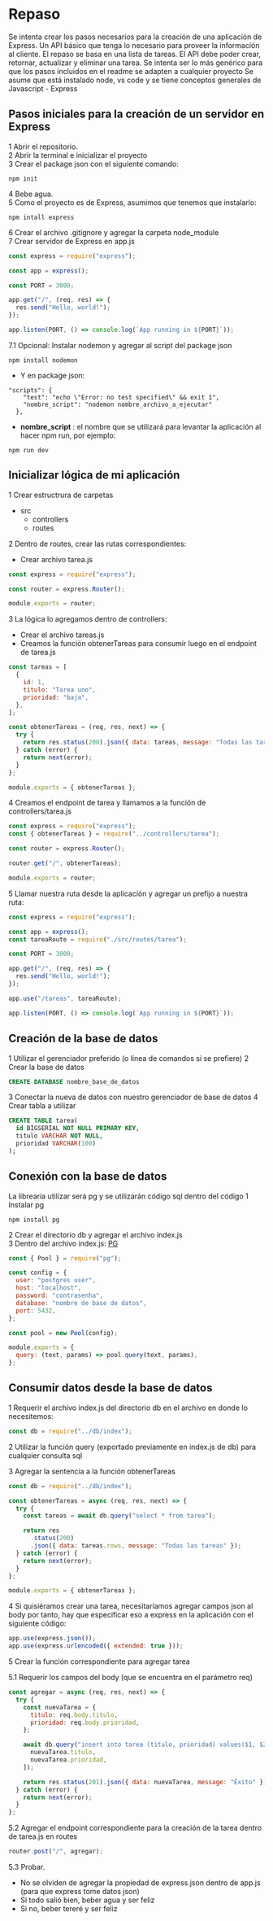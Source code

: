 # Repaso

Se intenta crear los pasos necesarios para la creación de una aplicación de Express.
Un API básico que tenga lo necesario para proveer la información al cliente.
El repaso se basa en una lista de tareas.
El API debe poder crear, retornar, actualizar y eliminar una tarea.
Se intenta ser lo más genérico para que los pasos incluidos en el readme se adapten a cualquier proyecto
Se asume que está instalado node, vs code y se tiene conceptos generales de Javascript - Express

## Pasos iniciales para la creación de un servidor en Express

1 Abrir el repositorio. <br>
2 Abrir la terminal e inicializar el proyecto <br>
3 Crear el package json con el siguiente comando:

```
npm init
```

4 Bebe agua. <br>
5 Como el proyecto es de Express, asumimos que tenemos que instalarlo:

```
npm intall express
```

6 Crear el archivo .gitignore y agregar la carpeta node_module<br>
7 Crear servidor de Express en app.js

```js
const express = require("express");

const app = express();

const PORT = 3000;

app.get("/", (req, res) => {
  res.send("Hello, world!");
});

app.listen(PORT, () => console.log(`App running in ${PORT}`));
```

7.1 Opcional: Instalar nodemon y agregar al script del package json

```
npm install nodemon
```

- Y en package json:

```
"scripts": {
    "test": "echo \"Error: no test specified\" && exit 1",
    "nombre_script": "nodemon nombre_archivo_a_ejecutar"
  },
```

- **nombre_script** : el nombre que se utilizará para levantar la aplicación al hacer npm run, por ejemplo:

```
npm run dev
```

## Inicializar lógica de mi aplicación

1 Crear estructrura de carpetas

- src
  - controllers
  - routes

2 Dentro de routes, crear las rutas correspondientes:

- Crear archivo tarea.js

```js
const express = require("express");

const router = express.Router();

module.exports = router;
```

3 La lógica lo agregamos dentro de controllers:

- Crear el archivo tareas.js
- Creamos la función obtenerTareas para consumir luego en el endpoint de tarea.js

```js
const tareas = [
  {
    id: 1,
    titulo: "Tarea uno",
    prioridad: "baja",
  },
];

const obtenerTareas = (req, res, next) => {
  try {
    return res.status(200).json({ data: tareas, message: "Todas las tareas" });
  } catch (error) {
    return next(error);
  }
};

module.exports = { obtenerTareas };
```

4 Creamos el endpoint de tarea y llamamos a la función de controllers/tarea.js

```js
const express = require("express");
const { obtenerTareas } = require("../controllers/tarea");

const router = express.Router();

router.get("/", obtenerTareas);

module.exports = router;
```

5 Llamar nuestra ruta desde la aplicación y agregar un prefijo a nuestra ruta:

```js
const express = require("express");

const app = express();
const tareaRoute = require("./src/routes/tarea");

const PORT = 3000;

app.get("/", (req, res) => {
  res.send("Hello, world!");
});

app.use("/tareas", tareaRoute);

app.listen(PORT, () => console.log(`App running in ${PORT}`));
```

## Creación de la base de datos

1 Utilizar el gerenciador preferido (o línea de comandos si se prefiere)
2 Crear la base de datos

```sql
CREATE DATABASE nombre_base_de_datos
```

3 Conectar la nueva de datos con nuestro gerenciador de base de datos
4 Crear tabla a utilizar

```sql
CREATE TABLE tarea(
  id BIGSERIAL NOT NULL PRIMARY KEY,
  titulo VARCHAR NOT NULL,
  prioridad VARCHAR(100)
);
```

## Conexión con la base de datos

La librearía utilizar será pg y se utilizarán código sql dentro del código
1 Instalar pg <br>

```
npm install pg
```

2 Crear el directorio db y agregar el archivo index.js <br>
3 Dentro del archivo index.js:
[PG](https://node-postgres.com/api/pool)

```js
const { Pool } = require("pg");

const config = {
  user: "postgres user",
  host: "localhost",
  password: "contrasenha",
  database: "nombre de base de datos",
  port: 5432,
};

const pool = new Pool(config);

module.exports = {
  query: (text, params) => pool.query(text, params),
};
```

## Consumir datos desde la base de datos

1 Requerir el archivo index.js del directorio db en el archivo en donde lo necesitemos:

```js
const db = require("../db/index");
```

2 Utilizar la función query (exportado previamente en index.js de db) para cualquier consulta sql

3 Agregar la sentencia a la función obtenerTareas

```js
const db = require("../db/index");

const obtenerTareas = async (req, res, next) => {
  try {
    const tareas = await db.query("select * from tarea");

    return res
      .status(200)
      .json({ data: tareas.rows, message: "Todas las tareas" });
  } catch (error) {
    return next(error);
  }
};

module.exports = { obtenerTareas };
```

4 Si quisiéramos crear una tarea, necesitaríamos agregar campos json al body por tanto, hay que especificar eso a express en la aplicación con el siguiente código:

```js
app.use(express.json());
app.use(express.urlencoded({ extended: true }));
```

5 Crear la función correspondiente para agregar tarea <br>

5.1 Requerir los campos del body (que se encuentra en el parámetro req)

```js
const agregar = async (req, res, next) => {
  try {
    const nuevaTarea = {
      titulo: req.body.titulo,
      prioridad: req.body.prioridad,
    };

    await db.query("insert into tarea (titulo, prioridad) values($1, $2, )", [
      nuevaTarea.titulo,
      nuevaTarea.prioridad,
    ]);

    return res.status(201).json({ data: nuevaTarea, message: "Éxito" });
  } catch (error) {
    return next(error);
  }
};
```

5.2 Agregar el endpoint correspondiente para la creación de la tarea dentro de tarea.js en routes

```js
router.post("/", agregar);
```

5.3 Probar. <br>

- No se olviden de agregar la propiedad de express.json dentro de app.js (para que express tome datos json)
- Si todo salió bien, beber agua y ser feliz
- Si no, beber tereré y ser feliz

